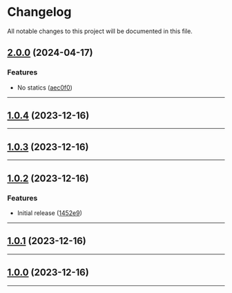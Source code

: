 <!--- BEGIN HEADER -->
# Changelog

All notable changes to this project will be documented in this file.
<!--- END HEADER -->

## [2.0.0](https://github.com/kristos80/version/compare/v1.0.4...v2.0.0) (2024-04-17)

### Features

* No statics ([aec0f0](https://github.com/kristos80/version/commit/aec0f0c0b6520b172e94c4cb2cda859457ac9453))


---

## [1.0.4](https://github.com/kristos80/version/compare/v1.0.3...v1.0.4) (2023-12-16)


---

## [1.0.3](https://github.com/kristos80/version/compare/v1.0.2...v1.0.3) (2023-12-16)


---

## [1.0.2](https://github.com/kristos80/version/compare/v1.0.1...v1.0.2) (2023-12-16)

### Features

* Initial release ([1452e9](https://github.com/kristos80/version/commit/1452e9c47702eca29f50eb167256f876e957227d))


---

## [1.0.1](https://github.com/kristos80/version/compare/v1.0.0...v1.0.1) (2023-12-16)


---

## [1.0.0](https://github.com/kristos80/version/compare/0.0.0...v1.0.0) (2023-12-16)


---

